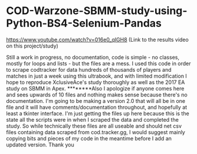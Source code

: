 # COD-Warzone-SBMM-study-using-Python-BS4-Selenium-Pandas
https://www.youtube.com/watch?v=016e0_qIGH8 (Link to the results video on this project/study)

Still a work in progress, no documentation, code is simple - no classes, mostly for loops and lists - but the files are a mess. I used this code in order to scrape codtracker for data hundreds of thousands of players and matches in just a week using this ultrabook, and with limited modification I hope to reproduce XclusiveAce's study thoroughly as well as the 2017 EA study on SBMM in Apex.
********Also I apologize if anyone comes here and sees upwards of 10 files and nothing makes sense because there's no documentation. I'm going to be making a version 2.0 that will all be in one file and it will have comments/documentation throughout, and hopefully at least a tkinter interface. I'm just getting the files up here because this is the state all the scripts were in when I scraped the data and completed the study. So while technically these files are all useable and should net csv files containing data scraped from cod.tracker.gg, I would suggest mainly copying bits and pieces of my code in the meantime before I add an updated version. Thank you
